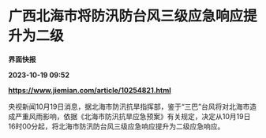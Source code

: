 # 广西北海市将防汛防台风三级应急响应提升为二级
**界面快报**

**2023-10-19 09:52**

**https://www.jiemian.com/article/10254821.html**

央视新闻10月19日消息，据北海市防汛抗旱指挥部，鉴于“三巴”台风将对北海市造成严重风雨影响，依据《北海市防汛抗旱应急预案》有关规定，决定从10月19日16时00分起，将北海市防汛防台风三级应急响应提升为二级应急响应。